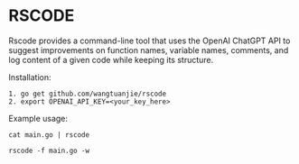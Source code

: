 # RSCODE
Rscode provides a command-line tool that uses the OpenAI ChatGPT API to suggest improvements on function names,
variable names, comments, and log content of a given code while keeping its structure.

Installation:
```
1. go get github.com/wangtuanjie/rscode
2. export OPENAI_API_KEY=<your_key_here>
```


Example usage:

```shell
cat main.go | rscode

rscode -f main.go -w
```
